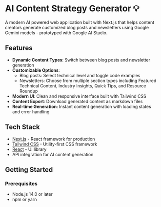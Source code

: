 # AI Content Strategy Generator 💡

A modern AI powered web application built with Next.js that helps content creators generate customized blog posts and newsletters using Google Gemini models - prototyped with Google AI Studio.

## Features

- **Dynamic Content Types**: Switch between blog posts and newsletter generation
- **Customizable Options**:
  - Blog posts: Select technical level and toggle code examples
  - Newsletters: Choose from multiple section types including Featured Technical Content, Industry Insights, Quick Tips, and Resource Roundup
- **Modern UI**: Clean and responsive interface built with Tailwind CSS
- **Content Export**: Download generated content as markdown files
- **Real-time Generation**: Instant content generation with loading states and error handling

## Tech Stack

- [Next.js](https://nextjs.org/) - React framework for production
- [Tailwind CSS](https://tailwindcss.com/) - Utility-first CSS framework
- [React](https://reactjs.org/) - UI library
- API integration for AI content generation

## Getting Started

### Prerequisites

- Node.js 14.0 or later
- npm or yarn
